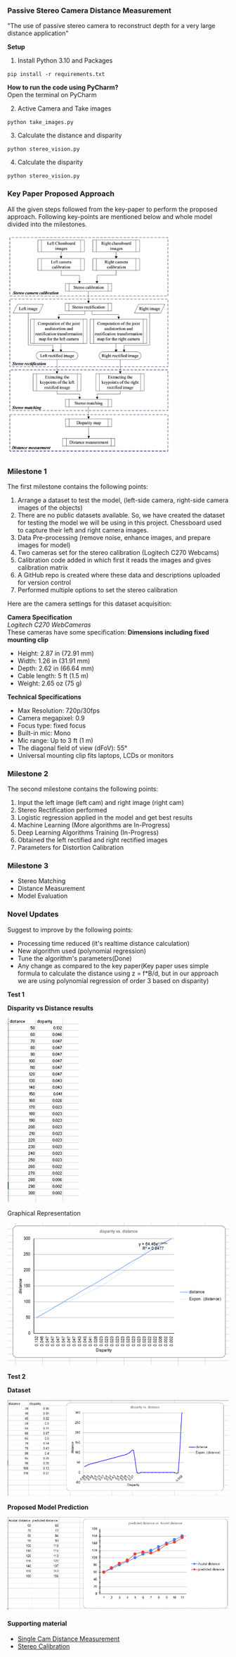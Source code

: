 ### Passive Stereo Camera Distance Measurement

"The use of passive stereo camera to reconstruct depth for a very large distance application"

**Setup** </br>
1. Install Python 3.10 and Packages
```shell
pip install -r requirements.txt
```

**How to run the code using PyCharm?** </br>
Open the terminal on PyCharm 

2. Active Camera and Take images
```shell
python take_images.py
```
3. Calculate the distance and disparity 
```shell
python stereo_vision.py
```
4. Calculate the disparity 
```shell
python stereo_vision.py
```

### Key Paper Proposed Approach 
All the given steps followed from the key-paper to perform the proposed approach.
Following key-points are mentioned below and whole model divided into the milestones.

![img.png](test/img.png) 

### Milestone 1
The first milestone contains the following points:
1. Arrange a dataset to test the model, (left-side camera, right-side camera images of the objects)
2. There are no public datasets available. So, we have created the dataset for testing 
the model we will be using in this project. Chessboard used to capture their left and right camera images.
3. Data Pre-processing (remove noise, enhance images, and prepare images for model)
4. Two cameras set for the stereo calibration (Logitech C270 Webcams) 
5. Calibration code added in which first it reads the images and gives calibration matrix
6. A GitHub repo is created where these data and descriptions uploaded for version control
7. Performed multiple options to set the stereo calibration 

Here are the camera settings for this dataset acquisition: 

**Camera Specification** </br>
*Logitech C270 WebCameras* </br>
These cameras have some specification:
**Dimensions including fixed mounting clip**
- Height: 2.87 in (72.91 mm)
- Width: 1.26 in (31.91 mm)
- Depth: 2.62 in (66.64 mm)
- Cable length: 5 ft (1.5 m)
- Weight: 2.65 oz (75 g)
  
**Technical Specifications**
- Max Resolution: 720p/30fps
- Camera megapixel: 0.9
- Focus type: fixed focus
- Built-in mic: Mono
- Mic range: Up to 3 ft (1 m)
- The diagonal field of view (dFoV): 55°
- Universal mounting clip fits laptops, LCDs or monitors


### Milestone 2
The second milestone contains the following points:
1. Input the left image (left cam) and right image (right cam)
2. Stereo Rectification performed 
3. Logistic regression applied in the model and get best results 
4. Machine Learning (More algorithms are In-Progress)
5. Deep Learning Algorithms Training (In-Progress)
6. Obtained the left rectified and right rectified images 
7. Parameters for Distortion Calibration


### Milestone 3
- Stereo Matching
- Distance Measurement
- Model Evaluation


### Novel Updates
Suggest to improve by the following points:

- Processing time reduced (it's realtime distance calculation)
- New algorithm used (polynomial regression)
- Tune the algorithm's parameters(Done)
- Any change as compared to the key paper(Key paper uses simple formula to calculate the distance using z = f*B/d, but in our approach we are using polynomial regression of order 3 based on disparity)

**Test 1**

**Disparity vs Distance results**

![img_1.png](test/img_1.png)

Graphical Representation 

![img_2.png](test/img_2.png)

**Test 2**

**Dataset**

![img_1.png](test/img_3.png)

**Proposed Model Prediction**

![img_2.png](test/img_4.png)

#### Supporting material 
- [Single Cam Distance Measurement](https://github.com/Asadullah-Dal17/Distance_measurement_using_single_camera/tree/main ) </br>
- [Stereo Calibration](https://github.com/TemugeB/python_stereo_camera_calibrate)
